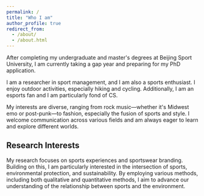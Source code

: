 ```yaml
---
permalink: /
title: "Who I am"
author_profile: true
redirect_from: 
  - /about/
  - /about.html
---
```


After completing my undergraduate and master's degrees at Beijing Sport University, I am currently taking a gap year and preparing for my PhD application.

I am a researcher in sport management, and I am also a sports enthusiast. I enjoy outdoor activities, especially hiking and cycling. Additionally, I am an esports fan and I am particularly fond of CS.

My interests are diverse, ranging from rock music—whether it's Midwest emo or post-punk—to fashion, especially the fusion of sports and style. I welcome communication across various fields and am always eager to learn and explore different worlds.

Research Interests
-----
My research focuses on sports experiences and sportswear branding. Building on this, I am particularly interested in the intersection of sports, environmental protection, and sustainability. By employing various methods, including both qualitative and quantitative methods, I aim to advance our understanding of the relationship between sports and the environment.

